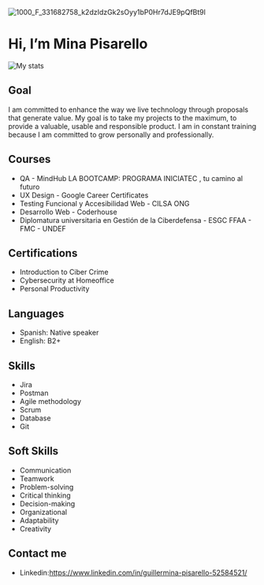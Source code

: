 ![1000_F_331682758_k2dzIdzGk2sOyy1bP0Hr7dJE9pQfBt9l](https://github.com/MinaPisarello/MinaPisarello/assets/106481489/82d52fed-2899-4cd7-8cbf-2c4ad5ef952b)

# Hi, I’m Mina Pisarello             

![My stats](https://github-readme-stats.vercel.app/api?username=MinaPisarello&count_private=true&show_icons=true&theme=radical)


## Goal
I am committed to enhance the way we live technology through proposals that generate value. My goal is to take my projects to the maximum, to provide a valuable, usable and responsible product. I am in constant training because I am committed to grow personally and professionally.




## Courses
- QA - MindHub LA BOOTCAMP: PROGRAMA INICIATEC , tu camino al futuro
- UX Design - Google Career Certificates 
- Testing Funcional y Accesibilidad Web -  CILSA ONG
- Desarrollo Web - Coderhouse
- Diplomatura universitaria en Gestión de la Ciberdefensa - ESGC FFAA - FMC - UNDEF



## Certifications
- Introduction to Ciber Crime
- Cybersecurity at Homeoffice
- Personal Productivity

## Languages
- Spanish: Native speaker
- English: B2+


## Skills
- Jira
- Postman
- Agile methodology
- Scrum
- Database
- Git

## Soft Skills
- Communication
- Teamwork
- Problem-solving
- Critical thinking
- Decision-making
- Organizational
- Adaptability
- Creativity



## Contact me
- Linkedin:https://www.linkedin.com/in/guillermina-pisarello-52584521/

